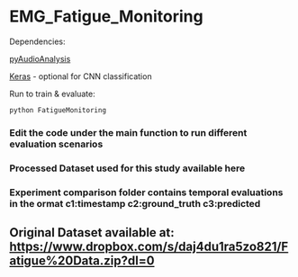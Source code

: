 # EMG_Fatigue_Monitoring
Dependencies: 

[pyAudioAnalysis](https://github.com/tyiannak/pyAudioAnalysis)

[Keras](https://keras.io/) - optional for CNN classification

Run to train & evaluate:
```
python FatigueMonitoring
```
### Edit the code under the main function to run different evaluation scenarios
### Processed Dataset used for this study available here
### Experiment comparison folder contains temporal evaluations in the ormat c1:timestamp c2:ground_truth c3:predicted

## Original Dataset available at: https://www.dropbox.com/s/daj4du1ra5zo821/Fatigue%20Data.zip?dl=0
